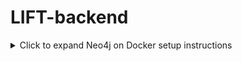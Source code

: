 # LIFT-backend

<details>
  <summary>Click to expand Neo4j on Docker setup instructions</summary>

## Dockerized Local Neo4j:

✅ Step 1: Install Docker Desktop If you haven't already, download and install
Docker Desktop.

✅ Step 2: Verify That Docker Is Running Run the following command to check if
the Docker daemon is running:

```bash
docker info
```

✅ If Docker is running, you'll see information about your Docker environment.
❌ If you see an error, ensure Docker Desktop is open.

✅ Step 3: Run a Neo4j Container Run the following command to start Neo4j in
Docker:

```bash
docker run --name neo4j \
  -p 7474:7474 \
  -p 7687:7687 \
  -e NEO4J_AUTH=neo4j/thisisthelocalpassword \
  -d neo4j
```

✅ Step 4: Verify That the Container Is Running Check if the Neo4j container is
running:

```bash
docker ps
```

You should see a running neo4j container in the output.

✅ Step 5: Access Neo4j Now, open Neo4j Browser in your browser: 👉
http://localhost:7474

Username: neo4j Password: thisisthelocalpassword (from the Docker command)

✅ Step 6: Connect Your Backend to Neo4j In your .env.local, make sure you have:

```ini
NEO4J_URI=bolt://localhost:7687
NEO4J_USERNAME=neo4j
NEO4J_PASSWORD=thisisthelocalpassword
```

Then restart your backend:

```bash
deno task dev
```

🛠 Extra Commands (If Needed) 🔄 Restart the Neo4j Container:

```bash
docker restart neo4j
```

🛑 Stop the Container:

```bash
docker stop neo4j
```

🚮 Remove the Container (if needed):

```bash
docker rm -f neo4j
```

</details>
